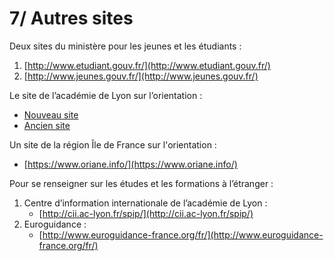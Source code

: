# 7/ Autres sites

Deux sites du ministère pour les jeunes et les étudiants :
1. [http://www.etudiant.gouv.fr/](http://www.etudiant.gouv.fr/)
2. [http://www.jeunes.gouv.fr/](http://www.jeunes.gouv.fr/)


Le site de l’académie de Lyon sur l’orientation : 
- [Nouveau site](https://www.ac-lyon.fr/l-orientation-et-l-acces-a-l-enseignement-superieur-121725)
- [Ancien site](http://saio.ac-lyon.fr/spip/)

Un site de la région Île de France sur l'orientation :
- [https://www.oriane.info/](https://www.oriane.info/)

Pour se renseigner sur les études et les formations à l’étranger :
1. Centre d’information internationale de l’académie de Lyon :
	- [http://cii.ac-lyon.fr/spip/](http://cii.ac-lyon.fr/spip/)
2. Euroguidance :
	- [http://www.euroguidance-france.org/fr/](http://www.euroguidance-france.org/fr/)